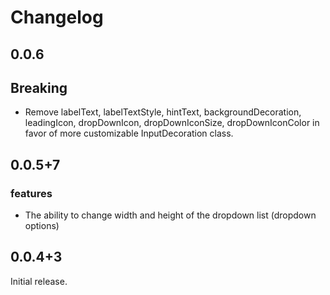 # Changelog

## 0.0.6

## Breaking

- Remove labelText, labelTextStyle, hintText, backgroundDecoration, leadingIcon, dropDownIcon, dropDownIconSize, dropDownIconColor in favor of more customizable InputDecoration class.

## 0.0.5+7

### features

- The ability to change width and height of the dropdown list (dropdown options)

## 0.0.4+3

Initial release.
